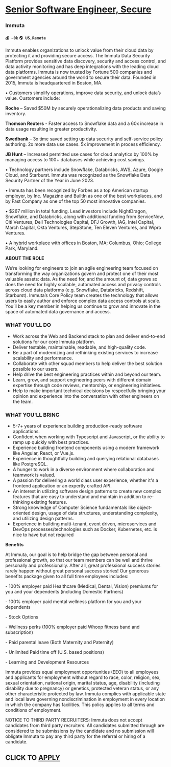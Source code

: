 # [Senior Software Engineer, Secure](https://www.remotewlb.com/apply/senior-software-engineer-secure)  
### Immuta  
#### `💰 ~0k` `🌎 US,Remote`  

Immuta enables organizations to unlock value from their cloud data by protecting it and providing secure access. The Immuta Data Security Platform provides sensitive data discovery, security and access control, and data activity monitoring and has deep integrations with the leading cloud data platforms. Immuta is now trusted by Fortune 500 companies and government agencies around the world to secure their data. Founded in 2015, Immuta is headquartered in Boston, MA.

  

• Customers simplify operations, improve data security, and unlock data’s value. Customers include:

 **Roche** – Saved $50M by securely operationalizing data products and saving inventory.

 **Thomson Reuters** \- Faster access to Snowflake data and a 60x increase in data usage resulting in greater productivity.

 **Swedbank** – 3x time saved setting up data security and self-service policy authoring. 2x more data use cases. 5x improvement in process efficiency.

**JB Hunt** – Increased permitted use cases for cloud analytics by 100% by managing access to 100+ databases while achieving cost savings.

• Technology partners include Snowflake, Databricks, AWS, Azure, Google Cloud, and Starburst. Immuta was recognized as the Snowflake Data Security Partner of the Year in June 2023.

• Immuta has been recognized by Forbes as a top American startup employer, by Inc. Magazine and BuiltIn as one of the best workplaces, and by Fast Company as one of the top 50 most innovative companies.

• $267 million in total funding. Lead investors include NightDragon, Snowflake, and Databricks, along with additional funding from ServiceNow, Citi Ventures, Dell Technologies Capital, DFJ Growth, IAG, Intel Capital, March Capital, Okta Ventures, StepStone, Ten Eleven Ventures, and Wipro Ventures.

• A hybrid workplace with offices in Boston, MA; Columbus, Ohio; College Park, Maryland.

  

 **ABOUT THE ROLE**

  

We’re looking for engineers to join an agile engineering team focused on transforming the way organizations govern and protect one of their most valuable assets: data. As the need for, and the amount of, data grows so does the need for highly scalable, automated access and privacy controls across cloud data platforms (e.g. Snowflake, Databricks, Redshift, Starburst). Immuta’s Core Policy team creates the technology that allows users to easily author and enforce complex data access controls at scale. You’ll be a key member in helping us continue to grow and innovate in the space of automated data governance and access.

### WHAT YOU'LL DO

  * Work across the Web and Backend stack to plan and deliver end-to-end solutions for our core Immuta platform.
  * Deliver testable, maintainable, readable, and high-quality code.
  * Be a part of modernizing and rethinking existing services to increase scalability and performance.
  * Collaborate with other squad members to help deliver the best solution possible to our users.
  * Help drive the best engineering practices within and beyond our team.
  * Learn, grow, and support engineering peers with different domain expertise through code reviews, mentorship, or engineering initiatives.
  * Help to make important technical decisions by respectfully bringing your opinion and experience into the conversation with other engineers on the team.

### WHAT YOU'LL BRING

  * 5-7+ years of experience building production-ready software applications.
  * Confident when working with Typescript and Javascript, or the ability to ramp up quickly with best practices.
  * Experience building frontend components using a modern framework like Angular, React, or Vue.js.
  * Experience in thoughtfully building and querying relational databases like PostgreSQL.
  * A hunger to work in a diverse environment where collaboration and teamwork is valued.
  * A passion for delivering a world class user experience, whether it's a frontend application or an expertly crafted API.
  * An interest in utilizing software design patterns to create new complex features that are easy to understand and maintain in addition to re-thinking existing features.
  * Strong knowledge of Computer Science fundamentals like object-oriented design, usage of data structures, understanding complexity, and utilizing design patterns.
  * Experience in building multi-tenant, event driven, microservices and DevOps processes/technologies such as Docker, Kubernetes, etc. is nice to have but not required

 **Benefits**

  

At Immuta, our goal is to help bridge the gap between personal and professional growth, so that our team members can be well and thrive personally and professionally. After all, great professional success stories rarely happen without great personal success stories! Our generous benefits package given to all full time employees includes:

  

\- 100% employer paid Healthcare (Medical, Dental, Vision) premiums for you and your dependents (including Domestic Partners)

\- 100% employer paid mental wellness platform for you and your dependents

\- Stock Options

\- Wellness perks (100% employer paid Whoop fitness band and subscription)

\- Paid parental leave (Both Maternity and Paternity)

\- Unlimited Paid time off (U.S. based positions)

\- Learning and Development Resources

  

Immuta provides equal employment opportunities (EEO) to all employees and applicants for employment without regard to race, color, religion, sex, sexual orientation, national origin, marital status, age, disability (including disability due to pregnancy) or genetics, protected veteran status, or any other characteristic protected by law. Immuta complies with applicable state and local laws governing nondiscrimination in employment in every location in which the company has facilities. This policy applies to all terms and conditions of employment.

  

NOTICE TO THIRD PARTY RECRUITERS: Immuta does not accept candidates from third party recruiters. All candidates submitted through are considered to be submissions by the candidate and no submission will obligate Immuta to pay any third party for the referral or hiring of a candidate.

  
## CLICK TO [APPLY](https://www.remotewlb.com/apply/senior-software-engineer-secure)

